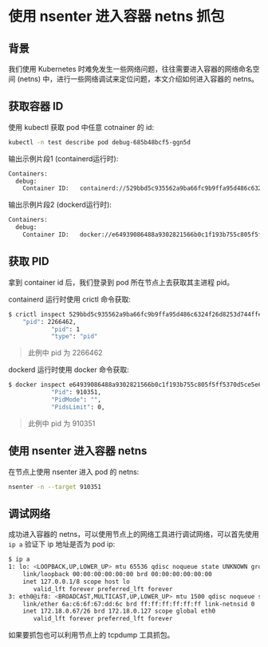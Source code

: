 # 使用 nsenter 进入容器 netns 抓包

## 背景

我们使用 Kubernetes 时难免发生一些网络问题，往往需要进入容器的网络命名空间 (netns) 中，进行一些网络调试来定位问题，本文介绍如何进入容器的 netns。

## 获取容器 ID

使用 kubectl 获取 pod 中任意 cotnainer 的 id:

```bash
kubectl -n test describe pod debug-685b48bcf5-ggn5d
```

输出示例片段1 (containerd运行时):

```txt
Containers:
  debug:
    Container ID:   containerd://529bbd5c935562a9ba66fc9b9ffa95d486c6324f26d8253d744ffe3dfd728289
```

输出示例片段2 (dockerd运行时):

```txt
Containers:
  debug:
    Container ID:   docker://e64939086488a9302821566b0c1f193b755c805f5ff5370d5ce5e6f154ffc648 
```

## 获取 PID

拿到 container id 后，我们登录到 pod 所在节点上去获取其主进程 pid。

containerd 运行时使用 crictl 命令获取:

```bash
$ crictl inspect 529bbd5c935562a9ba66fc9b9ffa95d486c6324f26d8253d744ffe3dfd728289 | grep -i pid
    "pid": 2266462,
            "pid": 1
            "type": "pid"
```

> 此例中 pid 为 2266462

dockerd 运行时使用 docker 命令获取:

```bash
$ docker inspect e64939086488a9302821566b0c1f193b755c805f5ff5370d5ce5e6f154ffc648 | grep -i pid
            "Pid": 910351,
            "PidMode": "",
            "PidsLimit": 0,
```

> 此例中 pid 为 910351

## 使用 nsenter 进入容器 netns

在节点上使用 nsenter 进入 pod 的 netns:

```bash
nsenter -n --target 910351
```

## 调试网络

成功进入容器的 netns，可以使用节点上的网络工具进行调试网络，可以首先使用 `ip a` 验证下 ip 地址是否为 pod ip:

```bash
$ ip a
1: lo: <LOOPBACK,UP,LOWER_UP> mtu 65536 qdisc noqueue state UNKNOWN group default qlen 1000
    link/loopback 00:00:00:00:00:00 brd 00:00:00:00:00:00
    inet 127.0.0.1/8 scope host lo
       valid_lft forever preferred_lft forever
3: eth0@if8: <BROADCAST,MULTICAST,UP,LOWER_UP> mtu 1500 qdisc noqueue state UP group default
    link/ether 6a:c6:6f:67:dd:6c brd ff:ff:ff:ff:ff:ff link-netnsid 0
    inet 172.18.0.67/26 brd 172.18.0.127 scope global eth0
       valid_lft forever preferred_lft forever
```

如果要抓包也可以利用节点上的 tcpdump 工具抓包。